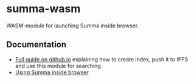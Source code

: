 # summa-wasm

WASM-module for launching Summa inside browser.

## Documentation

- [Full guide on github.io](https://izihawa.github.io/summa/guides/ipfs-wasm-guide) explaining how to create index, push it to IPFS and use this module for searching
- [Using Summa inside browser](https://github.com/izihawa/summa-web-example)
